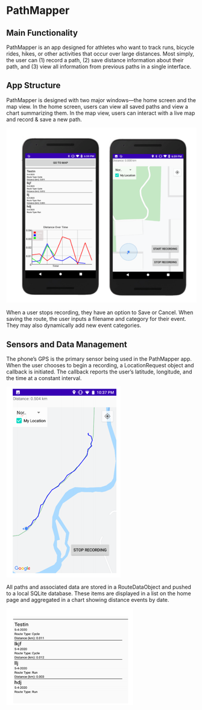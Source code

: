 # PathMapper

## Main Functionality
PathMapper is an app designed for athletes who want to track runs, bicycle rides, hikes, or other activities that occur over large distances.
Most simply, the user can (1) record a path, (2) save distance information about their path, and (3) view all information from previous paths in a single interface.

## App Structure
PathMapper is designed with two major windows—the home screen and the map view. In the home screen, users can view all saved paths and view a chart summarizing them. In the map view, users can interact with a live map and record & save a new path.

![Home Screen and Map View Image](https://github.com/annaptasznik/PathMapper/blob/master/project_images/home_and_main.PNG)

When a user stops recording, they have an option to Save or Cancel. When saving the route, the user inputs a filename and category for their event. They may also dynamically add new event categories.


## Sensors and Data Management
The phone’s GPS is the primary sensor being used in the PathMapper app. When the user chooses to begin a recording, a LocationRequest object and callback is initiated. The callback reports the user’s latitude, longitude, and the time at a constant interval.

![Path Recording Image](https://github.com/annaptasznik/PathMapper/blob/master/project_images/path_progress.PNG)

All paths and associated data are stored in a RouteDataObject and pushed to a local SQLite database. These items are displayed in a list on the home page and aggregated in a chart showing distance events by date.

![DB of Paths Image](https://github.com/annaptasznik/PathMapper/blob/master/project_images/path_db.PNG)
